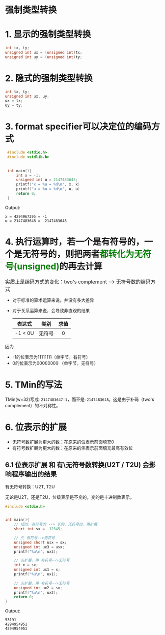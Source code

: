 <!--
 * @Descripttion: 
 * @version: 
 * @Author: sch
 * @Date: 2021-07-25 14:23:43
 * @LastEditors: sch
 * @LastEditTime: 2021-07-25 16:59:15
-->
# 强制类型转换
# 1. 显示的强制类型转换 
```c++ 
int tx, ty;
unsigned int ux = (unsigned int)tx;
unsigned int uy = (unsigned int)ty;
```
# 2. 隐式的强制类型转换
```c++
int tx, ty;
unsigned int ux, uy;
ux = tx;
uy = ty;
```
# 3. format specifier可以决定位的编码方式
```c++
 #include <stdio.h>
 #include <stdlib.h>
 
 
 int main(){
     int x = -1;
     unsigned int u = 2147483648;
     printf("x = %u = %d\n", x, x)
     printf("u = %u = %d\n", u, u)
     return 0;
 }
```
Output:
```shell
x = 4294967295 = -1
u = 2147483648 = -2147483648
```

# 4. 执行运算时，若一个是有符号的，一个是无符号的，则把两者<font color="green">都转化为无符号(unsigned)</font>的再去计算
<font size="3">实质上是编码方式的变化：two's complement --> 无符号数的编码方式</font>
- 对于标准的算术运算来说，并没有多大差异
- 对于关系运算来说，会导致非直观的结果

    |  表达式  |  类别   |  求值  |
    | :----:  | :----: |  :----: |
    | -1 < 0U | 无符号 |  0 | 
因为
- -1的位表示为11111111（单字节，有符号）
- 0的位表示为00000000 （单字节，无符号）


# 5. TMin的写法
TMin(w=32)写成`-2147483647-1`，而不是`-2147483648`。这是由于补码（two's complement）的不对称性。


# 6. 位表示的扩展
- 无符号数扩展为更大的数：在原来的位表示前面填充0
- 有符号数扩展为更大的数：在原来的伟表示前面填充最高有效位
## 6.1 位表示扩展 和 有\无符号数转换(U2T / T2U) 会影响程序输出的结果
有无符号转换：U2T, T2U

无论是U2T，还是T2U，位级表示是不变的，变的是十进制数表示。
```c++
#include <stdio.h>


int main(){
    // 短的、有符号的 --> 长的、无符号的，再扩展
    short int sx = -12345;

    // 先 有符号-->无符号
    unsigned short usx = sx;
    unsigned int ux3 = usx;
    printf("%u\n", ux3);

    // 先扩展，再 有符号-->无符号
    int x = sx;
    unsigned int ux1 = x;
    printf("%u\n", ux1);
    
    // 先扩展，再 有符号-->无符号
    unsigned int ux2 = sx;
    printf("%u\n", ux2);
    return 0;
}
```
Output:
```shell
53191
4294954951
4294954951
```